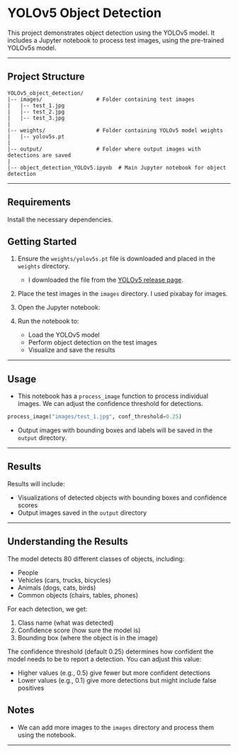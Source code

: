# YOLOv5 Object Detection

This project demonstrates object detection using the YOLOv5 model. It includes a Jupyter notebook to process test images, using the pre-trained YOLOv5s model.

---

## Project Structure

```
YOLOv5_object_detection/
|-- images/                 # Folder containing test images
|   |-- test_1.jpg
|   |-- test_2.jpg
|   |-- test_3.jpg
|
|-- weights/                # Folder containing YOLOv5 model weights
|   |-- yolov5s.pt
|
|-- output/                 # Folder where output images with detections are saved
|
|-- object_detection_YOLOv5.ipynb  # Main Jupyter notebook for object detection
```

---

## Requirements

Install the necessary dependencies.


## Getting Started

1. Ensure the `weights/yolov5s.pt` file is downloaded and placed in the `weights` directory.

   - I downloaded the file from the [YOLOv5 release page](https://github.com/ultralytics/yolov5/releases).

2. Place the test images in the `images` directory. I used pixabay for images.

3. Open the Jupyter notebook:

4. Run the notebook to:
   - Load the YOLOv5 model
   - Perform object detection on the test images
   - Visualize and save the results

---

## Usage

- This notebook has a `process_image` function to process individual images. We can adjust the confidence threshold for detections.

```python
process_image("images/test_1.jpg", conf_threshold=0.25)
```

- Output images with bounding boxes and labels will be saved in the `output` directory.

---

## Results

Results will include:

- Visualizations of detected objects with bounding boxes and confidence scores
- Output images saved in the `output` directory

---

## Understanding the Results

The model detects 80 different classes of objects, including:
- People
- Vehicles (cars, trucks, bicycles)
- Animals (dogs, cats, birds)
- Common objects (chairs, tables, phones)

For each detection, we get:
1. Class name (what was detected)
2. Confidence score (how sure the model is)
3. Bounding box (where the object is in the image)

The confidence threshold (default 0.25) determines how confident the model needs to be to report a detection. You can adjust this value:
- Higher values (e.g., 0.5) give fewer but more confident detections
- Lower values (e.g., 0.1) give more detections but might include false positives


## Notes

- We can add more images to the `images` directory and process them using the notebook.

---


